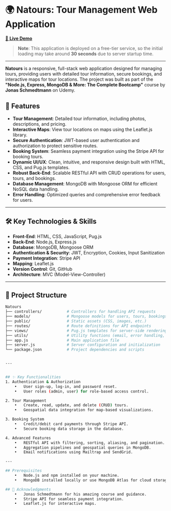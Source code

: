 # 🌍 Natours: Tour Management Web Application  
[🚀 **Live Demo**](https://natours-xjcq.onrender.com/)  
> **Note**: This application is deployed on a free-tier service, so the initial loading may take around **30 seconds** due to server startup time.

---

**Natours** is a responsive, full-stack web application designed for managing tours, providing users with detailed tour information, secure bookings, and interactive maps for tour locations. The project was built as part of the **"Node.js, Express, MongoDB & More: The Complete Bootcamp"** course by **Jonas Schmedtmann** on Udemy.  

## 🚀 Features  
- **Tour Management**: Detailed tour information, including photos, descriptions, and pricing.  
- **Interactive Maps**: View tour locations on maps using the Leaflet.js library.  
- **Secure Authentication**: JWT-based user authentication and authorization to protect sensitive routes.  
- **Booking System**: Seamless payment integration using the Stripe API for booking tours.  
- **Dynamic UI/UX**: Clean, intuitive, and responsive design built with HTML, CSS, and Pug.js templates.  
- **Robust Back-End**: Scalable RESTful API with CRUD operations for users, tours, and bookings.  
- **Database Management**: MongoDB with Mongoose ORM for efficient NoSQL data handling.  
- **Error Handling**: Optimized queries and comprehensive error feedback for users.  

---

## 🛠️ Key Technologies & Skills  
- **Front-End**: HTML, CSS, JavaScript, Pug.js  
- **Back-End**: Node.js, Express.js  
- **Database**: MongoDB, Mongoose ORM  
- **Authentication & Security**: JWT, Encryption, Cookies, Input Sanitization  
- **Payment Integration**: Stripe API  
- **Mapping**: Leaflet.js  
- **Version Control**: Git, GitHub  
- **Architecture**: MVC (Model-View-Controller)  

---

## 📂 Project Structure  
```bash
Natours
├── controllers/           # Controllers for handling API requests
├── models/                # Mongoose models for users, tours, bookings, etc.
├── public/                # Static assets (CSS, images, etc.)
├── routes/                # Route definitions for API endpoints
├── views/                 # Pug.js templates for server-side rendering
├── utils/                 # Utility functions (email, error handling, etc.)
├── app.js                 # Main application file
├── server.js              # Server configuration and initialization
└── package.json           # Project dependencies and scripts


---


## ✨ Key Functionalities
1. Authentication & Authorization
	•	User sign-up, log-in, and password reset.
	•	User roles (admin, user) for role-based access control.

2. Tour Management
	•	Create, read, update, and delete (CRUD) tours.
	•	Geospatial data integration for map-based visualizations.

3. Booking System
	•	Credit/debit card payments through Stripe API.
	•	Secure booking data storage in the database.

4. Advanced Features
	•	RESTful API with filtering, sorting, aliasing, and pagination.
	•	Aggregation pipelines and geospatial queries in MongoDB.
	•	Email notifications using Mailtrap and SendGrid.

---

## Prerequisites
	•	Node.js and npm installed on your machine.
	•	MongoDB installed locally or use MongoDB Atlas for cloud storage.

## 🤝 Acknowledgments
	•	Jonas Schmedtmann for his amazing course and guidance.
	•	Stripe API for seamless payment integration.
	•	Leaflet.js for interactive maps.
